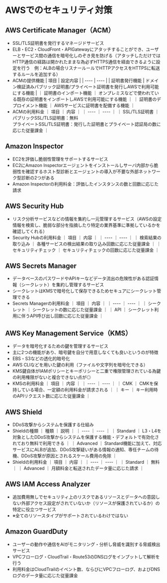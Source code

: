 # AWSでのセキュリティ対策
## AWS Certificate Manager（ACM）
  - SSL/TLS証明書を発行するマネージドサービス
  - ELB・EC2・CloudFront・APIGatewayにアタッチすることができ、ユーザーとサービス間の通信を暗号化しのぞき見を防げる（アタッチしただけではHTTP通信の経路は開かれたままな為必ずHTTPS通信を経由できるように設定を行う　例：ALBの場合リスナールールでHTTPアクセスをHTTPSに転送するルールを追加する）
  - ACMの提供機能
   | 項目 | 設定内容 |
   | ---- | ---- |
   | 証明書発行機能 | ドメイン検証済みパブリック証明書/プライベート証明書を発行しAWSで利用可能にする機能 |
   ｜ 証明書のインポート機能 ｜ オンプレミスなどで使われている既存の証明書をインポートしAWSで利用可能にする機能 ｜
   ｜ 証明書のデプロイメント機能 ｜ AWSサービスに証明書を配備する機能 ｜
  - ACMの利用料金
   ｜ 項目 ｜ 内容 ｜
   ｜ ---- ｜ ---- ｜
   ｜ SSL/TLS証明書 ｜ パブリックSSL/TLS証明書：無料<br>プライベートSSL/TLS証明書：発行した証明書とプライベート認証局の数に応じた従量課金 ｜

## Amazon Inspector
  - EC2を評価し脆弱性管理をサポートするサービス
  - EC2にAmazon Inspectorエージェントをインストールしサーバ内部から脆弱性を確認するホスト型診断とエージェントの導入が不要な外部ネットワーク型診断の2つがある
  - Amazon Inspectorの利用料金：評価したインスタンスの数と回数に応じた請求

## AWS Security Hub
  - リスク分析サービスなどの情報を集約し一元管理するサービス（AWSの設定情報を検索し、脆弱な部分を指摘したり特定の業界基準に準拠しているかを確認してくれる）
  - Security Hubの利用料金
   ｜ 項目 ｜ 内容 ｜
   ｜ ---- ｜ ---- ｜
   ｜ 検索結果の取り込み ｜ 各種サービスの検出結果の取り込み回数に応じた従量課金 ｜
   ｜ セキュリティチェック ｜ セキュリティチェックの回数に応じた従量課金 ｜

## AWS Secrets Manager
  - データベースのパスワードやAPIキーなどデータ流出の危険性がある認証情報（シークレット）を集約し管理するサービス
  - シークレットはKMSで暗号化して保存できるためセキュアにシークレット管理できる
  - Secrets Managerの利用料金
   ｜ 項目 ｜ 内容 ｜
   ｜ ---- ｜ ---- ｜
   ｜ シークレット ｜ シークレットの数に応じた従量課金 ｜
   ｜ API ｜ シークレット利用に伴うAPI呼び出し回数に応じた従量課金 ｜

## AWS Key Management Service（KMS）
  - データを暗号化するための鍵を管理するサービス
  - 主に2つの機能があり、暗号鍵を自分で用意しなくても良いというのが特徴
   - EBS・S3などの透化的暗号化
   - AWS CLIなどを用いた鍵の利用（ファイルや文字列を暗号化できる）
  - KMS鍵自体がIAMポリシーとキーポリシーと二重で権限管理されている為鍵の利用権限がないと複合できない点が◎
  - KMSの利用料金
   ｜ 項目 ｜ 内容 ｜
   ｜ ---- ｜ ---- ｜
   ｜ CMK ｜ CMKを保持している場合、一定額の利用料金が請求される ｜
   ｜ キー ｜ キー利用時のAPIリクエスト数に応じた従量課金 ｜

## AWS Shield
  - DDoS攻撃からシステムを保護する仕組み
  - Shieldの種類
   ｜ 種類 ｜ 説明 ｜
   ｜ ---- ｜ ---- ｜
   ｜ Standard ｜ L3・L4を対象としたDDoS攻撃からシステムを保護する機能・デフォルトで有効化されており無料で利用できる ｜
   ｜ Advanced ｜ Standard機能に加えて、対応サービスにALBが追加、DDoS攻撃疑いがある情報の通知、専任チームの待機、DDoS攻撃が原因とされるスケール費用の免除 ｜
  - Shieldの利用料金
   ｜ 項目 ｜ 内容 ｜
   ｜ ---- ｜ ---- ｜
   ｜ Standard  ｜ 無料 ｜
   ｜ Advanced ｜ 月額料金と転送されたデータ量に応じた請求 ｜

## AWS IAM Access Analyzer
  - 追加費用無しでセキュリティ上のリスクであるリソースとデータへの意図しない外部アクセス設定がされていないか（リソースが保護されているか）の特定に役立つサービス
  - ※全てのリソースタイプがサポートされているわけではない

## Amazon GuardDuty
  - ユーザーの動作や通信をAIがモニタリング・分析し脅威を識別する脅威検出サービス
  - VPCフローログ・CloudTrail・Route53のDNSログをインプットして解析を行う
  - 利用料金はCloudTrailのイベント数、ならびにVPCフローログ、およびDNSログのデータ量に応じた従量課金
